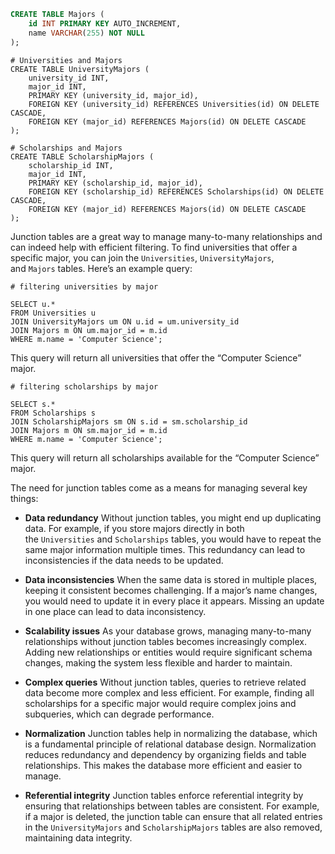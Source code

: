 
```sql
CREATE TABLE Majors (
    id INT PRIMARY KEY AUTO_INCREMENT,
    name VARCHAR(255) NOT NULL
);
```

```mysql
# Universities and Majors
CREATE TABLE UniversityMajors (
    university_id INT,
    major_id INT,
    PRIMARY KEY (university_id, major_id),
    FOREIGN KEY (university_id) REFERENCES Universities(id) ON DELETE CASCADE,
    FOREIGN KEY (major_id) REFERENCES Majors(id) ON DELETE CASCADE
);

# Scholarships and Majors
CREATE TABLE ScholarshipMajors (
    scholarship_id INT,
    major_id INT,
    PRIMARY KEY (scholarship_id, major_id),
    FOREIGN KEY (scholarship_id) REFERENCES Scholarships(id) ON DELETE CASCADE,
    FOREIGN KEY (major_id) REFERENCES Majors(id) ON DELETE CASCADE
);

```

Junction tables are a great way to manage many-to-many relationships and can indeed help with efficient filtering. To find universities that offer a specific major, you can join the `Universities`, `UniversityMajors`, and `Majors` tables. Here’s an example query:

```mysql
# filtering universities by major

SELECT u.*
FROM Universities u
JOIN UniversityMajors um ON u.id = um.university_id
JOIN Majors m ON um.major_id = m.id
WHERE m.name = 'Computer Science';
```

This query will return all universities that offer the “Computer Science” major.

```mysql
# filtering scholarships by major 

SELECT s.*
FROM Scholarships s
JOIN ScholarshipMajors sm ON s.id = sm.scholarship_id
JOIN Majors m ON sm.major_id = m.id
WHERE m.name = 'Computer Science';
```

This query will return all scholarships available for the “Computer Science” major.






The need for junction tables come as a means for managing several key things:
	
- **Data redundancy** 
	Without junction tables, you might end up duplicating data. For example, if you store majors directly in both the `Universities` and `Scholarships` tables, you would have to repeat the same major information multiple times. This redundancy can lead to inconsistencies if the data needs to be updated.
	
- **Data inconsistencies**
	When the same data is stored in multiple places, keeping it consistent becomes challenging. If a major’s name changes, you would need to update it in every place it appears. Missing an update in one place can lead to data inconsistency.

- **Scalability issues**
	As your database grows, managing many-to-many relationships without junction tables becomes increasingly complex. Adding new relationships or entities would require significant schema changes, making the system less flexible and harder to maintain.

- **Complex queries**
	Without junction tables, queries to retrieve related data become more complex and less efficient. For example, finding all scholarships for a specific major would require complex joins and subqueries, which can degrade performance.

- **Normalization**
	Junction tables help in normalizing the database, which is a fundamental principle of relational database design. Normalization reduces redundancy and dependency by organizing fields and table relationships. This makes the database more efficient and easier to manage.

- **Referential integrity**
	Junction tables enforce referential integrity by ensuring that relationships between tables are consistent. For example, if a major is deleted, the junction table can ensure that all related entries in the `UniversityMajors` and `ScholarshipMajors` tables are also removed, maintaining data integrity.
